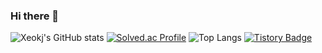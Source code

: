 ### Hi there 👋
![Xeokj's GitHub stats](https://github-readme-stats.vercel.app/api?username=Xeokj&show_icons=true&theme=tokyonight)
[![Solved.ac Profile](http://mazassumnida.wtf/api/generate_badge?boj=backspace22)](https://solved.ac/backspace22)
![Top Langs](https://github-readme-stats.vercel.app/api/top-langs/?username=Xeokj&layout=Demo&theme=tokyonight)
[![Tistory Badge](https://img.shields.io/badge/Tech%20Blog-555263?style=flat&logoColor=white)]("https://jangkunstory.tistory.com/)


<!--
**Xeokj/Xeokj** is a ✨ _special_ ✨ repository because its `README.md` (this file) appears on your GitHub profile.

Here are some ideas to get you started:

- 🔭 I’m currently working on ...
- 🌱 I’m currently learning ...
- 👯 I’m looking to collaborate on ...
- 🤔 I’m looking for help with ...
- 💬 Ask me about ...
- 📫 How to reach me: ...
- 😄 Pronouns: ...
- ⚡ Fun fact: ...
-->
